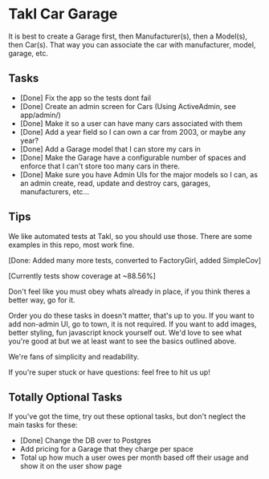 Takl Car Garage
===============

It is best to create a Garage first, then Manufacturer(s), then a Model(s), then Car(s). That way you can associate the car with manufacturer, model, garage, etc.


Tasks
-----

* [Done] Fix the app so the tests dont fail
* [Done] Create an admin screen for Cars (Using ActiveAdmin, see app/admin/)
* [Done] Make it so a user can have many cars associated with them
* [Done] Add a year field so I can own a car from 2003, or maybe any year?
* [Done] Add a Garage model that I can store my cars in
* [Done] Make the Garage have a configurable number of spaces and enforce that I can't store too many cars in there.
* [Done] Make sure you have Admin UIs for the major models so I can, as an admin create, read, update and destroy cars, garages, manufacturers, etc...

Tips
----

We like automated tests at Takl, so you should use those. There are some examples in this repo, most work fine.

[Done: Added many more tests, converted to FactoryGirl, added SimpleCov]

[Currently tests show coverage at ~88.56%]

Don't feel like you must obey whats already in place, if you think theres a better way, go for it.

Order you do these tasks in doesn't matter, that's up to you.
If you want to add non-admin UI, go to town, it is not required. If you want to add images, better styling, fun javascript knock yourself out. We'd love to see what you're good at but we at least want to see the basics outlined above.

We're fans of simplicity and readability.

If you're super stuck or have questions: feel free to hit us up!

Totally Optional Tasks
----------------------
If you've got the time, try out these optional tasks, but don't neglect the main tasks for these:

* [Done] Change the DB over to Postgres
* Add pricing for a Garage that they charge per space
* Total up how much a user owes per month based off their usage and show it on the user show page
